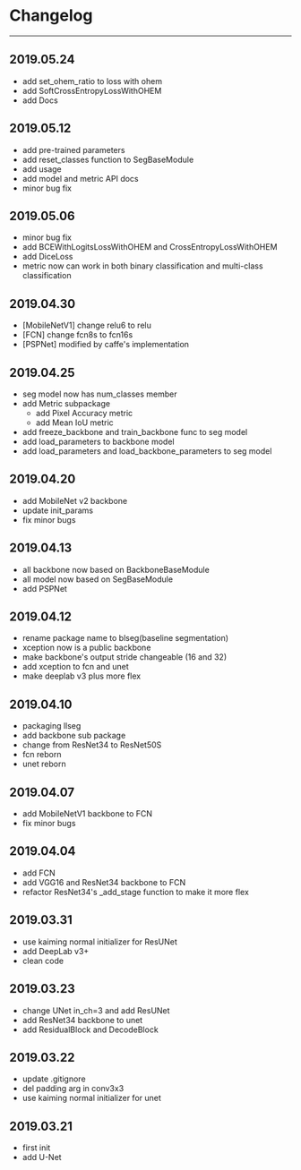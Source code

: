 # Changelog

---

## 2019.05.24

* add set_ohem_ratio to loss with ohem
* add SoftCrossEntropyLossWithOHEM
* add Docs


## 2019.05.12

* add pre-trained parameters
* add reset_classes function to SegBaseModule
* add usage
* add model and metric API docs
* minor bug fix


## 2019.05.06

* minor bug fix
* add BCEWithLogitsLossWithOHEM and CrossEntropyLossWithOHEM
* add DiceLoss
* metric now can work in both binary classification and multi-class classification


## 2019.04.30

* [MobileNetV1] change relu6 to relu
* [FCN] change fcn8s to fcn16s
* [PSPNet] modified by caffe's implementation


## 2019.04.25

* seg model now has num_classes member
* add Metric subpackage 
  * add Pixel Accuracy metric
  * add Mean IoU metric
* add freeze_backbone and train_backbone func to seg model
* add load_parameters to backbone model
* add load_parameters and load_backbone_parameters to seg model


## 2019.04.20

* add MobileNet v2 backbone
* update init_params
* fix minor bugs


## 2019.04.13

* all backbone now based on BackboneBaseModule
* all model now based on SegBaseModule
* add PSPNet

 
## 2019.04.12

* rename package name to blseg(baseline segmentation)
* xception now is a public backbone
* make backbone's output stride changeable (16 and 32)
* add xception to fcn and unet
* make deeplab v3 plus more flex


## 2019.04.10

* packaging llseg
* add backbone sub package
* change from ResNet34 to ResNet50S
* fcn reborn
* unet reborn


## 2019.04.07

* add MobileNetV1 backbone to FCN
* fix minor bugs


## 2019.04.04

* add FCN
* add VGG16 and ResNet34 backbone to FCN
* refactor ResNet34's _add_stage function to make it more flex


## 2019.03.31

* use kaiming normal initializer for ResUNet
* add DeepLab v3+
* clean code


## 2019.03.23

* change UNet in_ch=3 and add ResUNet
* add ResNet34 backbone to unet
* add ResidualBlock and DecodeBlock


## 2019.03.22

* update .gitignore
* del padding arg in conv3x3
* use kaiming normal initializer for unet


## 2019.03.21

* first init
* add U-Net
